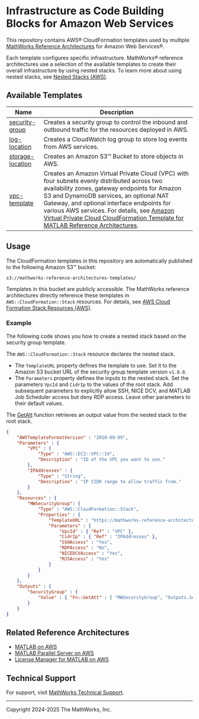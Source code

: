 # Infrastructure as Code Building Blocks for Amazon Web Services

This repository contains AWS&reg; CloudFormation templates used by multiple [MathWorks Reference Architectures](https://github.com/mathworks-ref-arch) for Amazon Web Services&reg;.

Each template configures specific infrastructure. MathWorks&reg; reference architectures use a selection of the available templates to create their overall infrastructure by using nested stacks. To learn more about using nested stacks, see [Nested Stacks (AWS)](https://docs.aws.amazon.com/AWSCloudFormation/latest/UserGuide/using-cfn-nested-stacks.html).

## Available Templates

| Name          | Description |
| ------------- | ----------- |
| [security-group](security-group) | Creates a security group to control the inbound and outbound traffic for the resources deployed in AWS. |
| [log-location](log-location) | Creates a CloudWatch log group to store log events from AWS services. |
| [storage-location](storage-location) | Creates an Amazon S3&trade; Bucket to store objects in AWS. |
| [vpc-template](vpc-template) | Creates an Amazon Virtual Private Cloud (VPC) with four subnets evenly distributed across two availability zones, gateway endpoints for Amazon S3 and DynamoDB services, an optional NAT Gateway, and optional interface endpoints for various AWS services. For details, see [Amazon Virtual Private Cloud CloudFormation Template for MATLAB Reference Architectures](vpc-template/v1/README.md). |

## Usage

The CloudFormation templates in this repository are automatically published to the following Amazon S3&trade; bucket:
```
s3://mathworks-reference-architectures-templates/
```

Templates in this bucket are publicly accessible. The MathWorks reference architectures directly reference these templates in `AWS::CloudFormation::Stack` resources. For details, see [AWS Cloud Formation Stack Resources (AWS)](https://docs.aws.amazon.com/AWSCloudFormation/latest/UserGuide/aws-properties-stack.html).

### Example

The following code shows you how to create a nested stack based on the security group template.

The `AWS::CloudFormation::Stack` resource declares the nested stack.
 - The `TemplateURL` property defines the template to use. Set it to the Amazon S3 bucket URL of the security group template version `v1.0.0`.
 - The `Parameters` property defines the inputs to the nested stack. Set the parameters `VpcId` and `CidrIp` to the values of the root stack. Add subsequent parameters to explicitly allow SSH, NICE DCV, and MATLAB Job Scheduler access but deny RDP access. Leave other parameters to their default values.

The [GetAtt](https://docs.aws.amazon.com/AWSCloudFormation/latest/UserGuide/intrinsic-function-reference-getatt.html) function retrieves an output value from the nested stack to the root stack.
```json
{
    "AWSTemplateFormatVersion" : "2010-09-09",
    "Parameters" : {
        "VPC" : {
            "Type" : "AWS::EC2::VPC::Id",
            "Description" : "ID of the VPC you want to use."
        },
        "IPAddresses" : {
            "Type" : "String",
            "Description" : "IP CIDR range to allow traffic from."
        }
    },
    "Resources" : {
        "MWSecurityGroup": {
            "Type" : "AWS::CloudFormation::Stack",
            "Properties" : {
                "TemplateURL" : "https://mathworks-reference-architectures-templates.s3.amazonaws.com/security-group/v1/0/0/security-group.yml",
                "Parameters" : {
                    "VpcId" : { "Ref" : "VPC" },
                    "CidrIp" : { "Ref" : "IPAddresses" },
                    "SSHAccess" : "Yes",
                    "RDPAccess" : "No",
                    "NICEDCVAccess" : "Yes",
                    "MJSAccess" : "Yes"
                }
            }
        }
    },
    "Outputs" : {
        "SecurityGroup" : {
            "Value" : { "Fn::GetAtt" : [ "MWSecurityGroup", "Outputs.SecurityGroupId" ] }
        }
    }
}
```

## Related Reference Architectures
 - [MATLAB on AWS](https://github.com/mathworks-ref-arch/matlab-on-aws)
 - [MATLAB Parallel Server on AWS](https://github.com/mathworks-ref-arch/matlab-parallel-server-on-aws)
 - [License Manager for MATLAB on AWS](https://github.com/mathworks-ref-arch/license-manager-for-matlab-on-aws)

## Technical Support
For support, visit [MathWorks Technical Support](https://www.mathworks.com/support/contact_us.html).

---
Copyright 2024-2025 The MathWorks, Inc.
